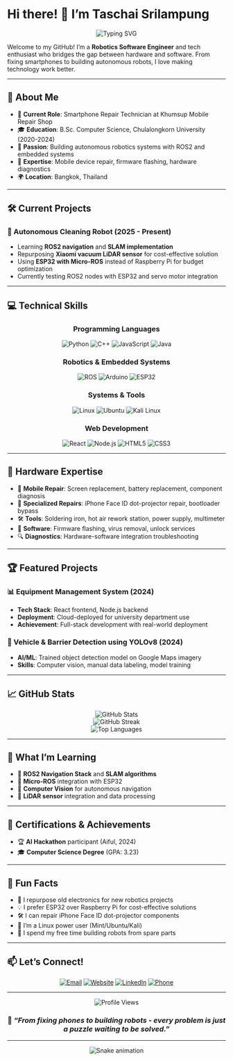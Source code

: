 # Hi there! 👋 I’m Taschai Srilampung

<div align="center">
  <img src="https://readme-typing-svg.herokuapp.com?font=Fira+Code&pause=1000&color=00D4FF&center=true&vCenter=true&width=435&lines=Robotics+Software+Engineer;Hardware+%26+Software+Hacker;Mobile+Repair+Specialist;ROS2+%26+Embedded+Systems" alt="Typing SVG" />
</div>

Welcome to my GitHub! I’m a **Robotics Software Engineer** and tech enthusiast who bridges the gap between hardware and software. From fixing smartphones to building autonomous robots, I love making technology work better.

-----

## 🚀 About Me

- 🔧 **Current Role**: Smartphone Repair Technician at Khumsup Mobile Repair Shop
- 🎓 **Education**: B.Sc. Computer Science, Chulalongkorn University (2020-2024)
- 🤖 **Passion**: Building autonomous robotics systems with ROS2 and embedded systems
- 📱 **Expertise**: Mobile device repair, firmware flashing, hardware diagnostics
- 🌍 **Location**: Bangkok, Thailand

-----

## 🛠️ Current Projects

### 🤖 Autonomous Cleaning Robot (2025 - Present)

- Learning **ROS2 navigation** and **SLAM implementation**
- Repurposing **Xiaomi vacuum LiDAR sensor** for cost-effective solution
- Using **ESP32 with Micro-ROS** instead of Raspberry Pi for budget optimization
- Currently testing ROS2 nodes with ESP32 and servo motor integration

-----

## 💻 Technical Skills

<div align="center">

### Programming Languages

![Python](https://img.shields.io/badge/Python-3776AB?style=for-the-badge&logo=python&logoColor=white)
![C++](https://img.shields.io/badge/C%2B%2B-00599C?style=for-the-badge&logo=c%2B%2B&logoColor=white)
![JavaScript](https://img.shields.io/badge/JavaScript-F7DF1E?style=for-the-badge&logo=javascript&logoColor=black)
![Java](https://img.shields.io/badge/Java-ED8B00?style=for-the-badge&logo=java&logoColor=white)

### Robotics & Embedded Systems

![ROS](https://img.shields.io/badge/ROS2-22314E?style=for-the-badge&logo=ros&logoColor=white)
![Arduino](https://img.shields.io/badge/Arduino-00979D?style=for-the-badge&logo=arduino&logoColor=white)
![ESP32](https://img.shields.io/badge/ESP32-000000?style=for-the-badge&logo=espressif&logoColor=white)

### Systems & Tools

![Linux](https://img.shields.io/badge/Linux-FCC624?style=for-the-badge&logo=linux&logoColor=black)
![Ubuntu](https://img.shields.io/badge/Ubuntu-E95420?style=for-the-badge&logo=ubuntu&logoColor=white)
![Kali Linux](https://img.shields.io/badge/Kali_Linux-557C94?style=for-the-badge&logo=kali-linux&logoColor=white)

### Web Development

![React](https://img.shields.io/badge/React-20232A?style=for-the-badge&logo=react&logoColor=61DAFB)
![Node.js](https://img.shields.io/badge/Node.js-43853D?style=for-the-badge&logo=node.js&logoColor=white)
![HTML5](https://img.shields.io/badge/HTML5-E34F26?style=for-the-badge&logo=html5&logoColor=white)
![CSS3](https://img.shields.io/badge/CSS3-1572B6?style=for-the-badge&logo=css3&logoColor=white)

</div>

-----

## 🔧 Hardware Expertise

- 📱 **Mobile Repair**: Screen replacement, battery replacement, component diagnosis
- 🔬 **Specialized Repairs**: iPhone Face ID dot-projector repair, bootloader bypass
- 🛠️ **Tools**: Soldering iron, hot air rework station, power supply, multimeter
- 💾 **Software**: Firmware flashing, virus removal, unlock services
- 🔍 **Diagnostics**: Hardware-software integration troubleshooting

-----

## 🏆 Featured Projects

### 📊 Equipment Management System (2024)

- **Tech Stack**: React frontend, Node.js backend
- **Deployment**: Cloud-deployed for university department use
- **Achievement**: Full-stack development with real-world deployment

### 🚗 Vehicle & Barrier Detection using YOLOv8 (2024)

- **AI/ML**: Trained object detection model on Google Maps imagery
- **Skills**: Computer vision, manual data labeling, model training

-----

## 📈 GitHub Stats

<div align="center">
  <img src="https://github-readme-stats.vercel.app/api?username=yourusername&show_icons=true&theme=tokyonight&hide_border=true&include_all_commits=true&count_private=true" alt="GitHub Stats" />
</div>

<div align="center">
  <img src="https://github-readme-streak-stats.herokuapp.com/?user=yourusername&theme=tokyonight&hide_border=true" alt="GitHub Streak" />
</div>

<div align="center">
  <img src="https://github-readme-stats.vercel.app/api/top-langs/?username=yourusername&layout=compact&theme=tokyonight&hide_border=true" alt="Top Languages" />
</div>

-----

## 🎯 What I’m Learning

- 🤖 **ROS2 Navigation Stack** and **SLAM algorithms**
- 🔧 **Micro-ROS** integration with ESP32
- 🧠 **Computer Vision** for autonomous navigation
- 📡 **LiDAR sensor** integration and data processing

-----

## 🏅 Certifications & Achievements

- 🏆 **AI Hackathon** participant (Aiful, 2024)
- 🎓 **Computer Science Degree** (GPA: 3.23)

-----

## 🌟 Fun Facts

- 🔄 I repurpose old electronics for new robotics projects
- 💡 I prefer ESP32 over Raspberry Pi for cost-effective solutions
- 🛠️ I can repair iPhone Face ID dot-projector components
- 🐧 I’m a Linux power user (Mint/Ubuntu/Kali)
- 🔧 I spend my free time building robots from spare parts

-----

## 📫 Let’s Connect!

<div align="center">

[![Email](https://img.shields.io/badge/Email-D14836?style=for-the-badge&logo=gmail&logoColor=white)](mailto:taschai.sr@gmail.com)
[![Website](https://img.shields.io/badge/Website-00D4FF?style=for-the-badge&logo=google-chrome&logoColor=white)](https://www.myryolife.tech)
[![LinkedIn](https://img.shields.io/badge/LinkedIn-0077B5?style=for-the-badge&logo=linkedin&logoColor=white)](https://www.linkedin.com/in/taschai-srilampung)
[![Phone](https://img.shields.io/badge/Phone-25D366?style=for-the-badge&logo=whatsapp&logoColor=white)](tel:+66627033574)

</div>

-----

<div align="center">
  <img src="https://komarev.com/ghpvc/?username=yourusername&color=00D4FF&style=flat-square&label=Profile+Views" alt="Profile Views" />
</div>

<div align="center">

### 💭 *“From fixing phones to building robots - every problem is just a puzzle waiting to be solved.”*

</div>

-----

<div align="center">
  <img src="https://github.com/yourusername/yourusername/blob/output/github-contribution-grid-snake.svg" alt="Snake animation" />
</div>
